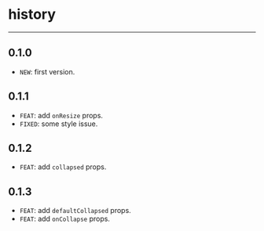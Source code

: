 # history
---

## 0.1.0

* `NEW`: first version.

## 0.1.1

* `FEAT`: add `onResize` props.
* `FIXED`: some style issue.

## 0.1.2

* `FEAT`: add `collapsed` props.

## 0.1.3

* `FEAT`: add `defaultCollapsed` props.
* `FEAT`: add `onCollapse` props.